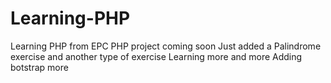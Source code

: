 # Learning-PHP
Learning PHP from EPC
PHP project coming soon
Just added a Palindrome exercise 
and another type of exercise 
Learning more and more
Adding botstrap
more
